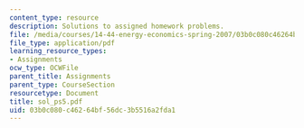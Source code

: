 ```yaml
---
content_type: resource
description: Solutions to assigned homework problems.
file: /media/courses/14-44-energy-economics-spring-2007/03b0c080c46264bf56dc3b5516a2fda1_sol_ps5.pdf
file_type: application/pdf
learning_resource_types:
- Assignments
ocw_type: OCWFile
parent_title: Assignments
parent_type: CourseSection
resourcetype: Document
title: sol_ps5.pdf
uid: 03b0c080-c462-64bf-56dc-3b5516a2fda1
---
```

